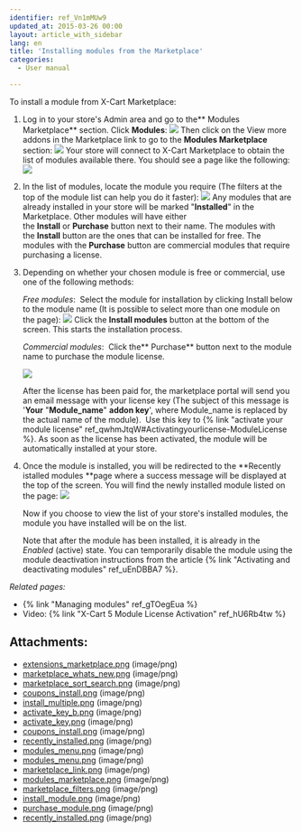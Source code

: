 ```yaml
---
identifier: ref_Vn1mMUw9
updated_at: 2015-03-26 00:00
layout: article_with_sidebar
lang: en
title: 'Installing modules from the Marketplace'
categories:
  - User manual

---
```



To install a module from X-Cart Marketplace:

1.  Log in to your store's Admin area and go to the** Modules Marketplace** section.
    Click **Modules**:
    ![]({{site.baseurl}}/attachments/7503967/8716496.png?effects=drop-shadow)
    Then click on the View more addons in the Marketplace link to go to the **Modules Marketplace** section:
    ![]({{site.baseurl}}/attachments/7503967/8716498.png?effects=drop-shadow)
    Your store will connect to X-Cart Marketplace to obtain the list of modules available there. You should see a page like the following:
    ![]({{site.baseurl}}/attachments/7503967/8716499.png?effects=drop-shadow)
2.  In the list of modules, locate the module you require (The filters at the top of the module list can help you do it faster):
    ![]({{site.baseurl}}/attachments/7503967/8716500.png?effects=drop-shadow)
    Any modules that are already installed in your store will be marked "**Installed**" in the Marketplace. Other modules will have either the **Install** or **Purchase** button next to their name. The modules with the **Install** button are the ones that can be installed for free. The modules with the **Purchase** button are commercial modules that require purchasing a license. 
3.  Depending on whether your chosen module is free or commercial, use one of the following methods:

    _Free modules_: 
    Select the module for installation by clicking Install below to the module name (It is possible to select more than one module on the page):
    ![]({{site.baseurl}}/attachments/7503967/8716501.png?effects=drop-shadow)
    Click the **Install modules** button at the bottom of the screen. This starts the installation process. 

    _Commercial modules_: 
    Click the** Purchase** button next to the module name to purchase the module license. 

    ![]({{site.baseurl}}/attachments/7503967/8716502.png?effects=drop-shadow)

    After the license has been paid for, the marketplace portal will send you an email message with your license key (The subject of this message is '**Your** "**Module_name**" **addon key**', where Module_name is replaced by the actual name of the module). 
    Use this key to {% link "activate your module license" ref_qwhmJtqW#Activatingyourlicense-ModuleLicense %}. As soon as the license has been activated, the module will be automatically installed at your store.

4.  Once the module is installed, you will be redirected to the **Recently istalled modules **page where a success message will be displayed at the top of the screen. You will find the newly installed module listed on the page:
    ![]({{site.baseurl}}/attachments/7503967/7602231.png?effects=drop-shadow)

    Now if you choose to view the list of your store's installed modules, the module you have installed will be on the list. 

    Note that after the module has been installed, it is already in the _Enabled_ (active) state. You can temporarily disable the module using the module deactivation instructions from the article {% link "Activating and deactivating modules" ref_uEnDBBA7 %}.

_Related pages:_

*   {% link "Managing modules" ref_gTOegEua %}
*   Video: {% link "X-Cart 5 Module License Activation" ref_hU6Rb4tw %}

## Attachments:

* [extensions_marketplace.png]({{site.baseurl}}/attachments/7503967/7602192.png) (image/png)
* [marketplace_whats_new.png]({{site.baseurl}}/attachments/7503967/7602193.png) (image/png)
* [marketplace_sort_search.png]({{site.baseurl}}/attachments/7503967/7602194.png) (image/png)
* [coupons_install.png]({{site.baseurl}}/attachments/7503967/7602230.png) (image/png)
* [install_multiple.png]({{site.baseurl}}/attachments/7503967/7602196.png) (image/png)
* [activate_key_b.png]({{site.baseurl}}/attachments/7503967/7602197.png) (image/png)
* [activate_key.png]({{site.baseurl}}/attachments/7503967/7602198.png) (image/png)
* [coupons_install.png]({{site.baseurl}}/attachments/7503967/7602195.png) (image/png)
* [recently_installed.png]({{site.baseurl}}/attachments/7503967/8716503.png) (image/png)
* [modules_menu.png]({{site.baseurl}}/attachments/7503967/8716497.png) (image/png)
* [modules_menu.png]({{site.baseurl}}/attachments/7503967/8716496.png) (image/png)
* [marketplace_link.png]({{site.baseurl}}/attachments/7503967/8716498.png) (image/png)
* [modules_marketplace.png]({{site.baseurl}}/attachments/7503967/8716499.png) (image/png)
* [marketplace_filters.png]({{site.baseurl}}/attachments/7503967/8716500.png) (image/png)
* [install_module.png]({{site.baseurl}}/attachments/7503967/8716501.png) (image/png)
* [purchase_module.png]({{site.baseurl}}/attachments/7503967/8716502.png) (image/png)
* [recently_installed.png]({{site.baseurl}}/attachments/7503967/7602231.png) (image/png)